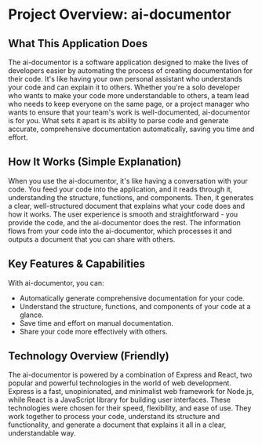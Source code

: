 # Project Overview: ai-documentor

## What This Application Does

The ai-documentor is a software application designed to make the lives of developers easier by automating the process of creating documentation for their code. It's like having your own personal assistant who understands your code and can explain it to others. Whether you're a solo developer who wants to make your code more understandable to others, a team lead who needs to keep everyone on the same page, or a project manager who wants to ensure that your team's work is well-documented, ai-documentor is for you. What sets it apart is its ability to parse code and generate accurate, comprehensive documentation automatically, saving you time and effort.

## How It Works (Simple Explanation)

When you use the ai-documentor, it's like having a conversation with your code. You feed your code into the application, and it reads through it, understanding the structure, functions, and components. Then, it generates a clear, well-structured document that explains what your code does and how it works. The user experience is smooth and straightforward - you provide the code, and the ai-documentor does the rest. The information flows from your code into the ai-documentor, which processes it and outputs a document that you can share with others.

## Key Features & Capabilities

With ai-documentor, you can:

- Automatically generate comprehensive documentation for your code.
- Understand the structure, functions, and components of your code at a glance.
- Save time and effort on manual documentation.
- Share your code more effectively with others.

## Technology Overview (Friendly)

The ai-documentor is powered by a combination of Express and React, two popular and powerful technologies in the world of web development. Express is a fast, unopinionated, and minimalist web framework for Node.js, while React is a JavaScript library for building user interfaces. These technologies were chosen for their speed, flexibility, and ease of use. They work together to process your code, understand its structure and functionality, and generate a document that explains it all in a clear, understandable way.